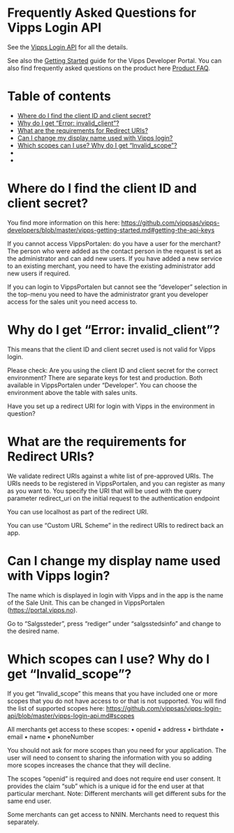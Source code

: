 # Frequently Asked Questions for Vipps Login API

See the [Vipps Login API](https://github.com/vippsas/vipps-login-api/blob/master/vipps-login-api.md) for all the details.

See also the
[Getting Started](https://github.com/vippsas/vipps-developers/blob/master/vipps-getting-started.md)
guide for the Vipps Developer Portal.
You can also find frequently asked questions on the product here [Product FAQ](https://vipps.no/hjelp/vipps/vipps-logg-inn). 

# Table of contents
- [Where do I find the client ID and client secret?]()
- [Why do I get “Error: invalid_client”?]()
- [What are the requirements for Redirect URIs?]()
- [Can I change my display name used with Vipps login?]()
- [Which scopes can I use? Why do I get “Invalid_scope”?]()
- []()
- []()

# Where do I find the client ID and client secret?
You find more information on this here: https://github.com/vippsas/vipps-developers/blob/master/vipps-getting-started.md#getting-the-api-keys


If you cannot access VippsPortalen: do you have a user for the merchant? The person who were added as the contact person in the request is set as the administrator and can add new users. If you have added a new service to an existing merchant, you need to have the existing administrator add new users if required.

If you can login to VippsPortalen but cannot see the “developer” selection in the top-menu you need to have the administrator grant you developer access for the sales unit you need access to.

# Why do I get “Error: invalid_client”?
This means that the client ID and client secret used is not valid for Vipps login.
 
Please check: 
Are you using the client ID and client secret for the correct environment? There are separate keys for test and production. Both available in VippsPortalen under “Developer”. You can choose the environment above the table with sales units.

Have you set up a redirect URI for login with Vipps in the environment in question?

# What are the requirements for Redirect URIs?
We validate redirect URIs against a white list of pre-approved URIs. The URIs needs to be registered in VippsPortalen, and you can register as many as you want to.
You specify the URI that will be used with the query parameter redirect_uri on the initial request to the authentication endpoint

You can use localhost as part of the redirect URI.

You can use “Custom URL Scheme” in the redirect URIs to redirect back an app.

# Can I change my display name used with Vipps login? 
The name which is displayed in login with Vipps and in the app is the name of the Sale Unit. This can be changed in VippsPortalen (https://portal.vipps.no).

Go to “Salgssteder”, press “rediger” under “salgsstedsinfo” and change to the desired name.

# Which scopes can I use? Why do I get “Invalid_scope”?
If you get “Invalid_scope” this means that you have included one or more scopes that you do not have access to or that is not supported. You will find the list of supported scopes here:
https://github.com/vippsas/vipps-login-api/blob/master/vipps-login-api.md#scopes 

All merchants get access to these scopes:
•	openid
•	address
•	birthdate
•	email
•	name
•	phoneNumber

You should not ask for more scopes than you need for your application. The user will need to consent to sharing the information with you so adding more scopes increases the chance that they will decline. 

The scopes “openid” is required and does not require end user consent. It provides the claim “sub” which is a unique id for the end user at that particular merchant. Note: Different merchants will get different subs for the same end user.

Some merchants can get access to NNIN. Merchants need to request this separately.
